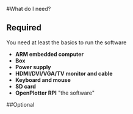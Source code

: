 #What do I need?

## Required
You need at least the basics to run the software
* **ARM embedded computer**
* **Box**
* **Power supply**
* **HDMI/DVI/VGA/TV monitor and cable**
* **Keyboard and mouse**
* **SD card**
* **OpenPlotter RPI** "the software"

##Optional
